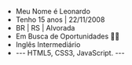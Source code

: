 - Meu Nome é Leonardo
- Tenho 15 anos | 22/11/2008
- BR | RS | Alvorada 
- Em Busca de Oportunidades 👨‍💻
- Inglês Intermediário
- --- HTML5, CSS3, JavaScript. ---

